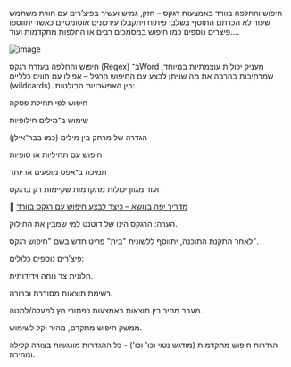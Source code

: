 חיפוש והחלפה בוורד באמצעות רגקס – חזק, גמיש ועשיר בפיצ’רים עם חווית משתמש שעוד לא הכרתם
התוסף בשלבי פיתוח ויתקבלו עידכונים אוטומטיים כאשר יתווספו פיצרים נוספים כמו חיפוש במסמכים רבים או החלפות מתקדמות ועוד....

![image](https://github.com/user-attachments/assets/5e06cb4d-85ae-431b-8bfd-40c4e7b46f1c)


חיפוש והחלפה בעזרת רגקס (Regex) ב־Word מעניק יכולות עוצמתיות במיוחד, שמרחיבות בהרבה את מה שניתן לבצע עם החיפוש הרגיל – אפילו עם תווים כלליים (wildcards). בין האפשרויות הבולטות:

חיפוש לפי תחילת פסקה

שימוש ב־מילים חילופיות

הגדרה של מרחק בין מילים (כמו בבר־אילן)

חיפוש עם תחיליות או סופיות

תמיכה ב־אפס מופעים או יותר

ועוד מגוון יכולות מתקדמות שקיימות רק ברגקס

📎 [מדריך יפה בנושא – כיצד לבצע חיפוש עם רגקס בוורד](https://tchumim.com/topic/1463/regex-%D7%91%D7%99%D7%98%D7%95%D7%99%D7%99%D7%9D-%D7%A8%D7%92%D7%95%D7%9C%D7%A8%D7%99%D7%99%D7%9D)

הערה: הרגקס הינו של דוטנט למי שמבין את החילוק.

לאחר התקנת התוכנה, יתווסף ללשונית "בית" פריט חדש בשם "חיפוש רגקס".

פיצ’רים נוספים כלולים:

חלונית צד נוחה וידידותית.

רשימת תוצאות מסודרת וברורה.

מעבר מהיר בין תוצאות באמצעות כפתורי חץ למעלה/למטה.

ממשק חיפוש מתקדם, מהיר וקל לשימוש.

הגדרות חיפוש מתקדמות (מודגש נטוי וכו' וכו') - כל ההגדרות מונגשות בצורה קלילה ומהירה.
